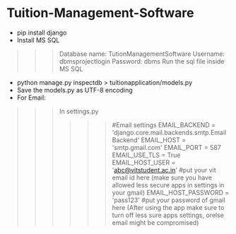 # Tuition-Management-Software
- pip install django
- Install MS SQL
>>> Database name: TutionManagementSoftware
>>> Username: dbmsprojectlogin
>>> Password: dbms
>>> Run the sql file inside MS SQL
- python manage.py inspectdb > tuitionapplication/models.py
- Save the models.py as UTF-8 encoding
- For Email: 
>>> In settings.py
>>> >>> #Email settings
>>> >>> EMAIL_BACKEND = 'django.core.mail.backends.smtp.EmailBackend'
>>> >>> EMAIL_HOST = 'smtp.gmail.com'
>>> >>> EMAIL_PORT = 587
>>> >>> EMAIL_USE_TLS = True
>>> >>> EMAIL_HOST_USER = 'abc@vitstudent.ac.in' #put your vit email id here (make sure you have allowed less secure apps in settings in your gmail)
>>> >>> EMAIL_HOST_PASSWORD = 'pass123' #put your password of gmail here
>>> >>> (After using the app make sure to turn off less sure apps settings, orelse email might be compromised)
